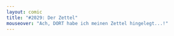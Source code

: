 ```yaml
---
layout: comic
title: "#2029: Der Zettel"
mouseover: "Ach, DORT habe ich meinen Zettel hingelegt...!"
---
```

